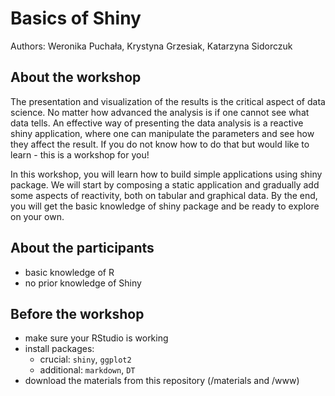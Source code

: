 # Basics of Shiny

Authors: Weronika Puchała, Krystyna Grzesiak, Katarzyna Sidorczuk

## About the workshop

The presentation and visualization of the results is the critical aspect of data science. No matter how advanced the analysis is if one cannot see what data tells. An effective way of presenting the data analysis is a reactive shiny application, where one can manipulate the parameters and see how they affect the result. If you do not know how to do that but would like to learn - this is a workshop for you!

In this workshop, you will learn how to build simple applications using shiny package. We will start by composing a static application and gradually add some aspects of reactivity, both on tabular and graphical data. By the end, you will get the basic knowledge of shiny package and be ready to explore on your own. 

## About the participants

* basic knowledge of R
* no prior knowledge of Shiny

## Before the workshop

* make sure your RStudio is working
* install packages: 
  * crucial: `shiny`, `ggplot2`
  * additional: `markdown`, `DT`
* download the materials from this repository (/materials and /www)